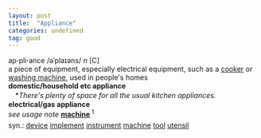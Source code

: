 ```yaml
---
layout: post
title:  "Appliance"
categories: undefined
tag: good
---
```

<DIV style="MARGIN: 0px 0px 5px">ap<B>·</B>pli<B>·</B>ance /əˈplaɪəns/ <I>n</I> [C] <BR>a piece of equipment, especially electrical equipment, such as a <A href="{{ site.baseurl }}/cooker"><U>cooker</U></A> or <A href="{{ site.baseurl }}/washing%20machine"><U>washing machine</U></A>, used in people's homes<BR><B>domestic/household etc appliance</B><BR>　*<I>There's plenty of space for all the usual kitchen appliances.</I><BR><B>electrical/gas appliance</B><BR><I>see usage note</I> <B><A href="{{ site.baseurl }}/machine"><U>machine</U></A> </B><SUP>1 </SUP></DIV>
<DIV style="MARGIN: 0px 0px 5px">
<DIV style="MARGIN: 4px 0px">syn.: <A href="{{ site.baseurl }}/device"><U>device</U></A> <A href="{{ site.baseurl }}/implement"><U>implement</U></A> <A href="{{ site.baseurl }}/instrument"><U>instrument</U></A> <A href="{{ site.baseurl }}/machine"><U>machine</U></A> <A href="{{ site.baseurl }}/tool"><U>tool</U></A> <A href="{{ site.baseurl }}/utensil"><U>utensil</U></A></DIV></DIV>
